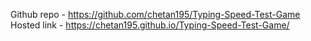 Github repo -  https://github.com/chetan195/Typing-Speed-Test-Game
Hosted link -  https://chetan195.github.io/Typing-Speed-Test-Game/
